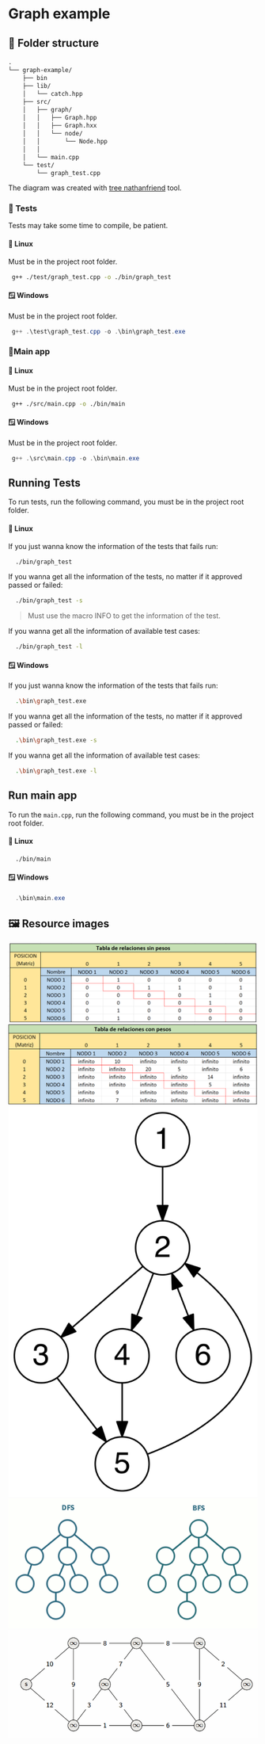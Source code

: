 # Graph example

## 📂 Folder structure

```ascii
.
└── graph-example/
    ├── bin
    ├── lib/
    │   └── catch.hpp
    ├── src/
    │   ├── graph/
    │   │   ├── Graph.hpp
    │   │   ├── Graph.hxx
    │   │   └── node/
    │   │       └── Node.hpp
    │   │
    │   └── main.cpp
    └── test/
        └── graph_test.cpp
```

The diagram was created with [tree nathanfriend](https://tree.nathanfriend.io/) tool.

### 🧪 Tests

Tests may take some time to compile, be patient.

#### 🐧 Linux

Must be in the project root folder.

```bash
 g++ ./test/graph_test.cpp -o ./bin/graph_test
```

#### 🪟 Windows

Must be in the project root folder.

```powershell
 g++ .\test\graph_test.cpp -o .\bin\graph_test.exe
```

### 🚪Main app

#### 🐧 Linux

Must be in the project root folder.

```bash
 g++ ./src/main.cpp -o ./bin/main
```

#### 🪟 Windows

Must be in the project root folder.

```powershell
 g++ .\src\main.cpp -o .\bin\main.exe
```

## Running Tests

To run tests, run the following command, you must be in the project root folder.

#### 🐧 Linux

If you just wanna know the information of the tests that fails run:

```bash
  ./bin/graph_test
```

If you wanna get all the information of the tests, no matter if it approved passed or failed:

```bash
  ./bin/graph_test -s
```

> Must use the macro INFO to get the information of the test.

If you wanna get all the information of available test cases:

```bash
  ./bin/graph_test -l
```

#### 🪟 Windows

If you just wanna know the information of the tests that fails run:

```bash
  .\bin\graph_test.exe
```

If you wanna get all the information of the tests, no matter if it approved passed or failed:

```bash
  .\bin\graph_test.exe -s
```

If you wanna get all the information of available test cases:

```bash
  .\bin\graph_test.exe -l
```

## Run main app

To run the `main.cpp`, run the following command, you must be in the project root folder.

#### 🐧 Linux

```bash
  ./bin/main
```

#### 🪟 Windows

```powershell
  .\bin\main.exe
```

## 🖼️ Resource images
![adjacency matrix without weight](images/adjacency-matrix-without-weight.png)
![adjacency matrix](images/adjacency-matrix.png)
![graph](images/graph.png)
![dfsbfs](images/dfsbfs.gif)
![disktra](images/dijkstra.gif)
